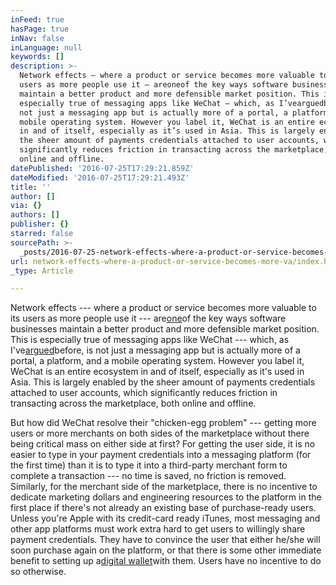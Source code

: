 ```yaml
---
inFeed: true
hasPage: true
inNav: false
inLanguage: null
keywords: []
description: >-
  Network effects — where a product or service becomes more valuable to its
  users as more people use it — areoneof the key ways software businesses
  maintain a better product and more defensible market position. This is
  especially true of messaging apps like WeChat — which, as I’vearguedbefore, is
  not just a messaging app but is actually more of a portal, a platform, and a
  mobile operating system. However you label it, WeChat is an entire ecosystem
  in and of itself, especially as it’s used in Asia. This is largely enabled by
  the sheer amount of payments credentials attached to user accounts, which
  significantly reduces friction in transacting across the marketplace, both
  online and offline.
datePublished: '2016-07-25T17:29:21.859Z'
dateModified: '2016-07-25T17:29:21.493Z'
title: ''
author: []
via: {}
authors: []
publisher: {}
starred: false
sourcePath: >-
  _posts/2016-07-25-network-effects-where-a-product-or-service-becomes-more-va.md
url: network-effects-where-a-product-or-service-becomes-more-va/index.html
_type: Article

---
```

Network effects --- where a product or service becomes more valuable to its users as more people use it --- are[one][0]of the key ways software businesses maintain a better product and more defensible market position. This is especially true of messaging apps like WeChat --- which, as I've[argued][1]before, is not just a messaging app but is actually more of a portal, a platform, and a mobile operating system. However you label it, WeChat is an entire ecosystem in and of itself, especially as it's used in Asia. This is largely enabled by the sheer amount of payments credentials attached to user accounts, which significantly reduces friction in transacting across the marketplace, both online and offline.

But how did WeChat resolve their "chicken-egg problem" --- getting more users or more merchants on both sides of the marketplace without there being critical mass on either side at first? For getting the user side, it is no easier to type in your payment credentials into a messaging platform (for the first time) than it is to type it into a third-party merchant form to complete a transaction --- no time is saved, no friction is removed. Similarly, for the merchant side of the marketplace, there is no incentive to dedicate marketing dollars and engineering resources to the platform in the first place if there's not already an existing base of purchase-ready users. Unless you're Apple with its credit-card ready iTunes, most messaging and other app platforms must work extra hard to get users to willingly share payment credentials. They have to convince the user that either he/she will soon purchase again on the platform, or that there is some other immediate benefit to setting up a[digital wallet][2]with them. Users have no incentive to do so otherwise.

[0]: http://a16z.com/2016/03/07/all-about-network-effects/
[1]: http://a16z.com/2015/08/06/wechat-china-mobile-first/
[2]: http://a16z.com/2016/04/25/digital-wallets-fintech-platform/
